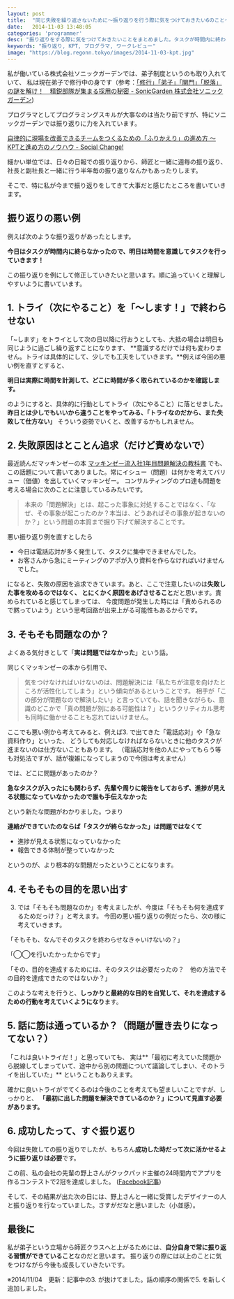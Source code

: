 ```yaml
---
layout: post
title:  "同じ失敗を繰り返さないために〜振り返りを行う際に気をつけておきたい6のこと〜"
date:   2014-11-03 13:48:05
categories: 'programmer'
desc: "振り返りをする際に気をつけておきたいことをまとめました。タスクが時間内に終わらなかったという振り返り例から徐々に問題を切り分けて、本質を考えていきます"
keywords: "振り返り, KPT, プログラマ, ワークレビュー"
image: "https://blog.regonn.tokyo/images/2014-11-03-kpt.jpg"
---
```


<amp-img src="https://blog.regonn.tokyo/images/2014-11-03-kpt.jpg" alt="ホワイトボードをすぐ消される男性" width="670px" height="480px" layout="responsive" ></amp-img>

私が働いている株式会社ソニックガーデンでは、弟子制度というのも取り入れていて、
私は現在弟子で修行中の身です（参考：[「修行」「弟子」「関門」「脱落」の謎を解け！　精鋭部隊が集まる採用の秘密 - SonicGarden 株式会社ソニックガーデン](http://www.sonicgarden.jp/216))

プログラマとしてプログラミングスキルが大事なのは当たり前ですが、特にソニックガーデンでは振り返りに力を入れています。

[自律的に現場を改善できるチームをつくるための「ふりかえり」の進め方 〜 KPTと進め方のノウハウ - Social Change!](http://kuranuki.sonicgarden.jp/2013/05/kpt.html)

細かい単位では、日々の日報での振り返りから、師匠と一緒に週毎の振り返り、社長と副社長と一緒に行う半年毎の振り返りなんかもあったりします。

そこで、特に私が今まで振り返りをしてきて大事だと感じたところを書いていきます。

## 振り返りの悪い例
例えば次のような振り返りがあったとします。

**今日はタスクが時間内に終らなかったので、明日は時間を意識してタスクを行っていきます！**

この振り返りを例にして修正していきたいと思います。順に追っていくと理解しやすいように書いています。

## 1. トライ（次にやること）を「〜します！」で終わらせない
「~します」をトライとして次の日以降に行おうとしても、大抵の場合は明日も同じように過ごし繰り返すことになります、
**意識するだけでは何も変わりません。トライは具体的にして、少しでも工夫をしていきます。**例えば今回の悪い例を直すとすると、

**明日は実際に時間を計測して、どこに時間が多く取られているのかを確認します。**

のようにすると、具体的に行動としてトライ（次にやること）に落とせました。
**昨日とは少しでもいいから違うことをやってみる、「トライなのだから、また失敗して仕方ない」** そういう姿勢でいくと、改善するかもしれません。

## 2. 失敗原因はとことん追求（だけど責めないで）
最近読んだマッキンゼーの本 [マッキンゼー流入社1年目問題解決の教科書](http://amzn.to/2bGdcFO) でも、この話題について書いてありました。常にイシュー（問題）は何かを考えてバリュー（価値）を出していくマッキンゼー。
コンサルティングのプロ達も問題を考える場合に次のことに注意しているみたいです。

> 本来の「問題解決」とは、起こった事象に対処することではなく、「なぜ、その事象が起こったのか？本当は、どうあればその事象が起きないのか？」という問題の本質まで掘り下げて解決することです。

悪い振り返り例を直すとしたら

- 今日は電話応対が多く発生して、タスクに集中できませんでした。
- お客さんから急にミーティングのアポが入り資料を作らなければいけませんでした。

になると、失敗の原因を追求できています。あと、ここで注意したいのは**失敗した事を攻めるのではなく、
とにくかく原因をあげさせること**だと思います。責められていると感じてしまっては、
今度問題が発生した時には「責められるので黙っていよう」という思考回路が出来上がる可能性もあるからです。

## 3. そもそも問題なのか？
よくある気付きとして「**実は問題ではなかった**」という話。

同じくマッキンゼーの本から引用で、

> 気をつけなければいけないのは、問題解決には「私たちが注意を向けたところが活性化してしまう」という傾向があるということです。
相手が「この部分が問題なので解決したい」と言っていても、話を聞きながらも、意識のどこかで「真の問題が別にある可能性は？」というクリティカル思考も同時に働かせることも忘れてはいけません。

ここでも悪い例から考えてみると、例えば3. で出てきた「電話応対」や「急な資料作り」といった、
どうしても対応しなければならないときに他のタスクが進まないのは仕方ないこともあります。
（電話応対を他の人にやってもらう等も対処法ですが、話が複雑になってしまうので今回は考えません）

では、どこに問題があったのか？

**急なタスクが入ったにも関わらず、先輩や周りに報告をしておらず、進捗が見える状態になっていなかったので誰も手伝えなかった**

という新たな問題がわかりました。つまり

**連絡ができていたのならば「タスクが終らなかった」は問題ではなくて**

- 進捗が見える状態になっていなかった
- 報告できる体制が整っていなかった

というのが、より根本的な問題だったということになります。

## 4. そもそもの目的を思い出す
3. では「そもそも問題なのか」を考えましたが、今度は「そもそも何を達成するためだっけ？」と考えます。
今回の悪い振り返りの例だったら、次の様に考えていきます。

「そもそも、なんでそのタスクを終わらせなきゃいけないの？」

「◯◯を行いたかったからです」

「その、目的を達成するためには、そのタスクは必要だったの？　他の方法でその目的を達成できたのではないか？」

このような考えを行うと、**しっかりと最終的な目的を自覚して、それを達成するための行動を考えていくようになり**ます。

## 5. 話に筋は通っているか？（問題が置き去りになってない？）
「これは良いトライだ！」と思っていても、
実は**「最初に考えていた問題から脱線してしまっていて、途中から別の問題について議論してしまい、そのトライを出していた」**
ということもありえます。

確かに良いトライがでてくるのは今後のことを考えても望ましいことですが、しっかりと、
**「最初に出した問題を解決できているのか？」について見直す必要があります。**

## 6. 成功したって、すぐ振り返り
今回は失敗しての振り返りでしたが、もちろん**成功した時だって次に活かせるように振り返りは必要**です。

この前、私の会社の先輩の野上さんがクックパッド主催の24時間内でアプリを作るコンテストで2冠を達成しました。
([Facebook記事](https://www.facebook.com/SonicGarden.Japan/posts/741268572575159))

そして、その結果が出た次の日には、野上さんと一緒に受賞したデザイナーの人と振り返りを行なっていました。さすがだなと思いました（小並感）。

## 最後に
私が弟子という立場から師匠クラスへと上がるためには、**自分自身で常に振り返る習慣ができていること**なのだと思います。
振り返りの際には以上のことに気をつけながら今後も成長していきたいです。

※2014/11/04　更新：記事中の3. が抜けてました。話の順序の関係で5. を新しく追加しました。

